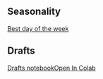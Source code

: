 ## Seasonality
[Best day of the week](https://dunedinsoftware.github.io/test_page)

## Drafts
[Drafts notebook](https://colab.research.google.com/github/dunedinsoftware/dunedinsoftware.github.io/blob/master/Drafts.ipynb)[Open In Colab](https://colab.research.google.com/assets/colab-badge.svg)
